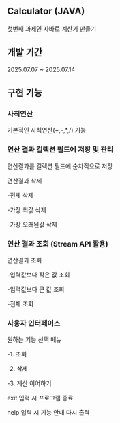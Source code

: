## Calculator   (JAVA)
첫번째 과제인 자바로 계산기 만들기

## 개발 기간
2025.07.07 ~ 2025.07.14

## 구현 기능
### 사칙연산
기본적인 사칙연산(+,-,*,/) 기능

### 연산 결과 컬렉션 필드에 저장 및 관리
연산결과를 컬렉션 필드에 순차적으로 저장

연산결과 삭제

-전체 삭제

-가장 최값 삭제

-가장 오래된값 삭제
### 연산 결과 조회 (Stream API 활용)
연산결과 조회

-입력값보다 작은 값 조회

-입력값보다 큰 값 조회

-전체 조회
### 사용자 인터페이스
원하는 기능 선택 메뉴

-1. 조회

-2. 삭제

-3. 계산 이어하기

exit 입력 시 프로그램 종료

help 입력 시 기능 안내 다시 출력
